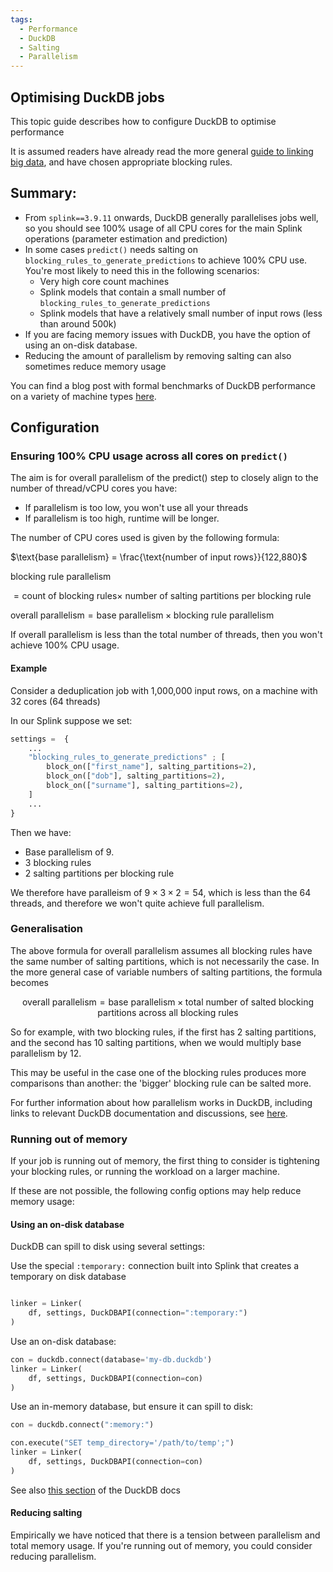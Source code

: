 ```yaml
---
tags:
  - Performance
  - DuckDB
  - Salting
  - Parallelism
---
```


## Optimising DuckDB jobs

This topic guide describes how to configure DuckDB to optimise performance

It is assumed readers have already read the more general [guide to linking big data](./drivers_of_performance.md), and have chosen appropriate blocking rules.

## Summary:

- From `splink==3.9.11` onwards, DuckDB generally parallelises jobs well, so you should see 100% usage of all CPU cores for the main Splink operations (parameter estimation and prediction)
- In some cases `predict()` needs salting on `blocking_rules_to_generate_predictions` to achieve 100% CPU use. You're most likely to need this in the following scenarios:
    - Very high core count machines
    - Splink models that contain a small number of `blocking_rules_to_generate_predictions`
    - Splink models that have a relatively small number of input rows (less than around 500k)
- If you are facing memory issues with DuckDB, you have the option of using an on-disk database.
- Reducing the amount of parallelism by removing salting can also sometimes reduce memory usage

You can find a blog post with formal benchmarks of DuckDB performance on a variety of machine types [here](https://www.robinlinacre.com/fast_deduplication/).

## Configuration

### Ensuring 100% CPU usage across all cores on `predict()`

The aim is for overall parallelism of the predict() step to closely align to the number of thread/vCPU cores you have:
- If parallelism is too low, you won't use all your threads
- If parallelism is too high, runtime will be longer.

The number of CPU cores used is given by the following formula:

$\text{base parallelism} = \frac{\text{number of input rows}}{122,880}$

$\text{blocking rule parallelism}$

$= \text{count of blocking rules} \times$ $\text{number of salting partitions per blocking rule}$

$\text{overall parallelism} = \text{base parallelism} \times \text{blocking rule parallelism}$

If overall parallelism is less than the total number of threads, then you won't achieve 100% CPU usage.

#### Example

Consider a deduplication job with 1,000,000 input rows, on a machine with 32 cores (64 threads)

In our Splink suppose we set:

```python
settings =  {
    ...
    "blocking_rules_to_generate_predictions" ; [
        block_on(["first_name"], salting_partitions=2),
        block_on(["dob"], salting_partitions=2),
        block_on(["surname"], salting_partitions=2),
    ]
    ...
}
```

Then we have:

- Base parallelism of 9.
- 3 blocking rules
- 2 salting partitions per blocking rule

We therefore have paralleism of $9 \times 3 \times 2 = 54$, which is less than the 64 threads, and therefore we won't quite achieve full parallelism.

### Generalisation

The above formula for overall parallelism assumes all blocking rules have the same number of salting partitions, which is not necessarily the case. In the more general case of variable numbers of salting partitions, the formula becomes

$$
\text{overall parallelism} =
\text{base parallelism} \times \text{total number of salted blocking partitions across all blocking rules}
$$

So for example, with two blocking rules, if the first has 2 salting partitions, and the second has 10 salting partitions, when we would multiply base parallelism by 12.

This may be useful in the case one of the blocking rules produces more comparisons than another: the 'bigger' blocking rule can be salted more.

For further information about how parallelism works in DuckDB, including links to relevant DuckDB documentation and discussions, see [here](https://github.com/moj-analytical-services/splink/discussions/1830).

### Running out of memory

If your job is running out of memory, the first thing to consider is tightening your blocking rules, or running the workload on a larger machine.

If these are not possible, the following config options may help reduce memory usage:

#### Using an on-disk database

DuckDB can spill to disk using several settings:

Use the special `:temporary:` connection built into Splink that creates a temporary on disk database

```python

linker = Linker(
    df, settings, DuckDBAPI(connection=":temporary:")
)
```

Use an on-disk database:

```python
con = duckdb.connect(database='my-db.duckdb')
linker = Linker(
    df, settings, DuckDBAPI(connection=con)
)
```

Use an in-memory database, but ensure it can spill to disk:

```python
con = duckdb.connect(":memory:")

con.execute("SET temp_directory='/path/to/temp';")
linker = Linker(
    df, settings, DuckDBAPI(connection=con)
)
```

See also [this section](https://duckdb.org/docs/guides/performance/how-to-tune-workloads.html#larger-than-memory-workloads-out-of-core-processing) of the DuckDB docs

#### Reducing salting

Empirically we have noticed that there is a tension between parallelism and total memory usage. If you're running out of memory, you could consider reducing parallelism.
